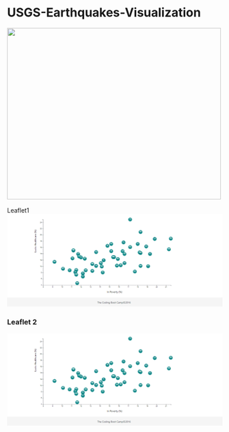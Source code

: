 # USGS-Earthquakes-Visualization



<img src="https://media.giphy.com/media/GCjueAStKH9yU/giphy.gif" width="500" height="400" />  


Leaflet1
![alt text](https://github.com/Claude-Hanfou/Data-Journalism-and-D3/blob/main/Images/graph%201.PNG "etl")


### Leaflet 2

![alt text](https://github.com/Claude-Hanfou/Data-Journalism-and-D3/blob/main/Images/graph%201.PNG "etl")
